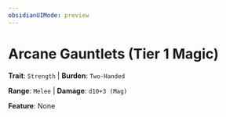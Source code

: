 ```yaml
---
obsidianUIMode: preview
---
```

# Arcane Gauntlets (Tier 1 Magic)

**Trait**: `Strength` | **Burden**: `Two-Handed`

**Range**: `Melee` | **Damage**: `d10+3 (Mag)`

**Feature**: None
